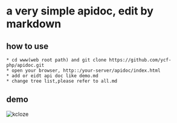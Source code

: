 # a very simple apidoc, edit by markdown


## how to use
    * cd www(web root path) and git clone https://github.com/ycf-php/apidoc.git
    * open your browser, http::/your-server/apidoc/index.html
    * add or eidt api doc like demo.md
    * change tree list,please refer to all.md

## demo
![kcloze](https://github.com/ycf-php/apidoc/blob/master/apidoc.png)
